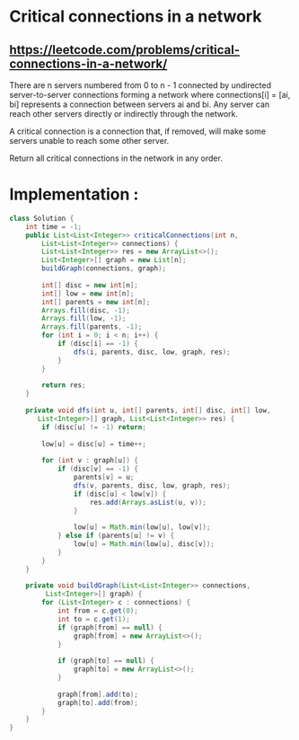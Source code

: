 # Critical connections in a network
## https://leetcode.com/problems/critical-connections-in-a-network/

There are n servers numbered from 0 to n - 1 connected by undirected server-to-server connections forming a network where connections[i] = [ai, bi] represents a connection between servers ai and bi. Any server can reach other servers directly or indirectly through the network.

A critical connection is a connection that, if removed, will make some servers unable to reach some other server.

Return all critical connections in the network in any order.


# Implementation :
```java
class Solution {
    int time = -1;
    public List<List<Integer>> criticalConnections(int n, 
        List<List<Integer>> connections) {
        List<List<Integer>> res = new ArrayList<>();
        List<Integer>[] graph = new List[n];
        buildGraph(connections, graph);
        
        int[] disc = new int[n];
        int[] low = new int[n];
        int[] parents = new int[n];
        Arrays.fill(disc, -1);
        Arrays.fill(low, -1);
        Arrays.fill(parents, -1);
        for (int i = 0; i < n; i++) {
            if (disc[i] == -1) {
                dfs(i, parents, disc, low, graph, res);
            }
        }
        
        return res;
    }
    
    private void dfs(int u, int[] parents, int[] disc, int[] low, 
       List<Integer>[] graph, List<List<Integer>> res) {
        if (disc[u] != -1) return;
        
        low[u] = disc[u] = time++;
        
        for (int v : graph[u]) {
            if (disc[v] == -1) {
                parents[v] = u;
                dfs(v, parents, disc, low, graph, res);
                if (disc[u] < low[v]) {
                    res.add(Arrays.asList(u, v));
                }
                
                low[u] = Math.min(low[u], low[v]);
            } else if (parents[u] != v) {
                low[u] = Math.min(low[u], disc[v]);
            }
        }
    }
    
    private void buildGraph(List<List<Integer>> connections,
         List<Integer>[] graph) {
        for (List<Integer> c : connections) {
            int from = c.get(0);
            int to = c.get(1);
            if (graph[from] == null) {
                graph[from] = new ArrayList<>();
            }
            
            if (graph[to] == null) {
                graph[to] = new ArrayList<>();
            }
            
            graph[from].add(to);
            graph[to].add(from);
        }
    }
}
```

